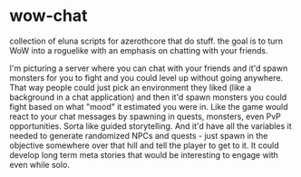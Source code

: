 # wow-chat
collection of eluna scripts for azerothcore that do stuff. the goal is to turn WoW into a roguelike with an emphasis on chatting with your friends.

I'm picturing a server where you can chat with your friends and it'd spawn 
monsters for you to fight and you could level up without going anywhere. That 
way people could just pick an environment they liked (like a background in a 
chat application) and then it'd spawn monsters you could fight based on what 
"mood" it estimated you were in. Like the game would react to your chat messages
by spawning in quests, monsters, even PvP opportunities. Sorta like guided 
storytelling. And it'd have all the variables it needed to generate randomized 
NPCs and quests - just spawn in the objective somewhere over that hill and tell 
the player to get to it. It could develop long term meta stories that would be 
interesting to engage with even while solo.
